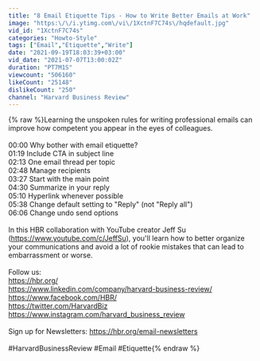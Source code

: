 ```yaml
---
title: "8 Email Etiquette Tips - How to Write Better Emails at Work"
image: "https:\/\/i.ytimg.com\/vi\/1XctnF7C74s\/hqdefault.jpg"
vid_id: "1XctnF7C74s"
categories: "Howto-Style"
tags: ["Email","Etiquette","Write"]
date: "2021-09-19T18:03:39+03:00"
vid_date: "2021-07-07T13:00:02Z"
duration: "PT7M1S"
viewcount: "506160"
likeCount: "25148"
dislikeCount: "250"
channel: "Harvard Business Review"
---
```

{% raw %}Learning the unspoken rules for writing professional emails can improve how competent you appear in the eyes of colleagues. <br /><br />00:00 Why bother with email etiquette?<br />01:19 Include CTA in subject line<br />02:13 One email thread per topic<br />02:48 Manage recipients<br />03:27 Start with the main point<br />04:30 Summarize in your reply<br />05:10 Hyperlink whenever possible<br />05:38 Change default setting to &quot;Reply&quot; (not &quot;Reply all&quot;)<br />06:06 Change undo send options<br /><br />In this HBR collaboration with YouTube creator Jeff Su (<a rel="nofollow" target="blank" href="https://www.youtube.com/c/JeffSu),">https://www.youtube.com/c/JeffSu),</a> you'll learn how to better organize your communications and avoid a lot of rookie mistakes that can lead to embarrassment or worse. <br /><br />Follow us:<br /><a rel="nofollow" target="blank" href="https://hbr.org/">https://hbr.org/</a><br /><a rel="nofollow" target="blank" href="https://www.linkedin.com/company/harvard-business-review/">https://www.linkedin.com/company/harvard-business-review/</a><br /><a rel="nofollow" target="blank" href="https://www.facebook.com/HBR/">https://www.facebook.com/HBR/</a><br /><a rel="nofollow" target="blank" href="https://twitter.com/HarvardBiz">https://twitter.com/HarvardBiz</a><br /><a rel="nofollow" target="blank" href="https://www.instagram.com/harvard_business_review">https://www.instagram.com/harvard_business_review</a><br /><br />Sign up for Newsletters: <a rel="nofollow" target="blank" href="https://hbr.org/email-newsletters">https://hbr.org/email-newsletters</a><br /><br />#HarvardBusinessReview #Email #Etiquette{% endraw %}
